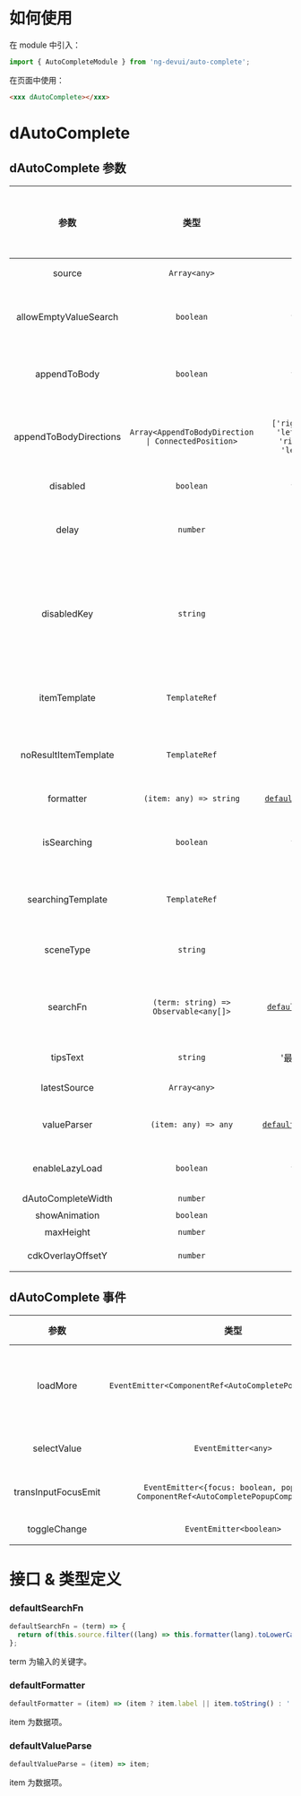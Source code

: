 # 如何使用

在 module 中引入：

```ts
import { AutoCompleteModule } from 'ng-devui/auto-complete';
```

在页面中使用：

```html
<xxx dAutoComplete></xxx>
```

# dAutoComplete

## dAutoComplete 参数

|          参数          |                        类型                         |                       默认                       |                                                                              说明                                                                               | 跳转 Demo                              | 全局配置项 |
| :--------------------: | :-------------------------------------------------: | :----------------------------------------------: | :-------------------------------------------------------------------------------------------------------------------------------------------------------------: | :------------------------------------- | ---------- |
|         source         |                    `Array<any>`                     |                        --                        |                                                              必选，有 searchFn 的情况下可以不必选                                                               | [基本用法](demo#basic-usage)           |
| allowEmptyValueSearch  |                      `boolean`                      |                      false                       |                                                     可选，在绑定的输入框 value 为空时，是否进行搜索提示操作                                                     | [自定义模板展示](demo#auto-custom)     |
|      appendToBody      |                      `boolean`                      |                      false                       |                                                                可选，下拉弹出是否 append to body                                                                | [自定义模板展示](demo#auto-custom)     |
| appendToBodyDirections | `Array<AppendToBodyDirection \| ConnectedPosition>` | `['rightDown', 'leftDown', 'rightUp', 'leftUp']` |                               可选，方向数组优先采用数组里靠前的位置，AppendToBodyDirection 和 ConnectedPosition 请参考 dropdown                                | [自定义模板展示](demo#auto-custom)     |
|        disabled        |                      `boolean`                      |                      false                       |                                                                       可选，是否禁止指令                                                                        | [设置禁用](demo#auto-disable)          |
|         delay          |                      `number`                       |                       300                        |                                                 可选，只有在 delay 时间经过后并且输入新值，才做搜索查询（`ms`）                                                 | [自定义模板展示](demo#auto-custom)     |
|      disabledKey       |                      `string`                       |                        --                        | 可选，禁用单个选项，当传入资源 source 选项类型为对象，比如设置为'disabled'，则当对象的 disable 属性为 true 时，比如{ label: xxx, disabled: true }，该选项将禁用 | [设置禁用](demo#auto-disable)          |
|      itemTemplate      |                    `TemplateRef`                    |                        --                        |                                                                      可选，自定义展示模板                                                                       | [自定义模板展示](demo#auto-custom)     |
|  noResultItemTemplate  |                    `TemplateRef`                    |                        --                        |                                                                   可选，没有匹配项的展示结果                                                                    | [自定义模板展示](demo#auto-custom)     |
|       formatter        |               `(item: any) => string`               |     [`defaultFormatter`](#defaultformatter)      |                                                                        可选，格式化函数                                                                         | [设置禁用](demo#auto-disable)          |
|      isSearching       |                      `boolean`                      |                      false                       |                                                     可选，是否在搜索中，用于控制 searchingTemplate 是否显示                                                     | [自定义模板展示](demo#auto-custom)     |
|   searchingTemplate    |                    `TemplateRef`                    |                        --                        |                                                                   可选，自定义搜索中显示模板                                                                    | [自定义模板展示](demo#auto-custom)     |
|       sceneType        |                      `string`                       |                        --                        |                                                                 可选，值为 'select'、'suggest'                                                                  | [启用懒加载](demo#auto-lazy-load)      |
|        searchFn        |        `(term: string) => Observable<any[]>`        |      [`defaultSearchFn`](#defaultsearchfn)       |                                                                      可选，自定义搜索过滤                                                                       | [自定义数据匹配方法](demo#auto-object) |
|        tipsText        |                      `string`                       |                    '最近输入'                    |                                                                         可选，提示文字                                                                          | [设置禁用](demo#auto-disable)          |
|      latestSource      |                    `Array<any>`                     |                        --                        |                                                                         可选， 最近输入                                                                         | [最近输入](demo#auto-latest)           |
|      valueParser       |                `(item: any) => any`                 |    [`defaultValueParse`](#defaultvalueparse)     |                                                                   可选， 对选中后数据进行处理                                                                   | [启用懒加载](demo#auto-lazy-load)      |
|     enableLazyLoad     |                      `boolean`                      |                      false                       |                                                                      可选，是否允许懒加载                                                                       | [启用懒加载](demo#auto-lazy-load)      |
|   dAutoCompleteWidth   |                      `number`                       |                        --                        |                                                                     可选，调整宽度（`px`）                                                                      |
|     showAnimation      |                      `boolean`                      |                       true                       |                                                                       可选，是否开启动画                                                                        |                                        | ✔          |
|       maxHeight        |                      `number`                       |                      `300`                       |                                                                     可选，提示框的最大高度                                                                      |                                        |
|   cdkOverlayOffsetY    |                      `number`                       |                       `0`                        |                                                           可选，appendToBody 为 true 时，Y 轴的偏移量                                                           |

## dAutoComplete 事件

|        参数         |                                         类型                                         |                                                                     说明                                                                     | 跳转 Demo                         |
| :-----------------: | :----------------------------------------------------------------------------------: | :------------------------------------------------------------------------------------------------------------------------------------------: | :-------------------------------- |
|      loadMore       |               `EventEmitter<ComponentRef<AutoCompletePopupComponent>>`               | 可选，懒加载触发事件，配合`enableLazyLoad`使用，使用`$event.loadFinish()`关闭 loading 状态，其中\$event 为 AutoCompletePopupComponent 的实例 | [启用懒加载](demo#auto-lazy-load) |
|     selectValue     |                                 `EventEmitter<any>`                                  |                                                         可选，选择选项之后的回调函数                                                         | [启用懒加载](demo#auto-lazy-load) |
| transInputFocusEmit | `EventEmitter<{focus: boolean, popupRef: ComponentRef<AutoCompletePopupComponent>}>` |                                                         可选，Input focus 时回调函数                                                         | [启用懒加载](demo#auto-lazy-load) |
|    toggleChange     |                               `EventEmitter<boolean>`                                |                                                    可选，触发下拉开关时，返回下拉是否开启                                                    |

# 接口 & 类型定义

### defaultSearchFn

```ts
defaultSearchFn = (term) => {
  return of(this.source.filter((lang) => this.formatter(lang).toLowerCase().indexOf(term.toLowerCase()) !== -1));
};
```

term 为输入的关键字。

### defaultFormatter

```ts
defaultFormatter = (item) => (item ? item.label || item.toString() : '');
```

item 为数据项。

### defaultValueParse

```ts
defaultValueParse = (item) => item;
```

item 为数据项。
